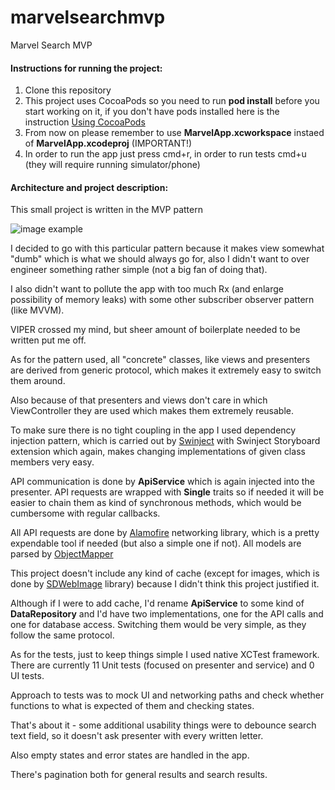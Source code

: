 # marvelsearchmvp
Marvel Search MVP

#### Instructions for running the project:
1. Clone this repository
2. This project uses CocoaPods so you need to run **pod install** before you start working on it, if you don't have pods installed here is the instruction [Using CocoaPods](https://guides.cocoapods.org/using/using-cocoapods.html)
3. From now on please remember to use **MarvelApp.xcworkspace** instaed of **MarvelApp.xcodeproj** (IMPORTANT!)
4. In order to run the app just press cmd+r, in order to run tests cmd+u (they will require running simulator/phone)

#### Architecture and project description:
This small project is written in the MVP pattern

![image example](https://upload.wikimedia.org/wikipedia/commons/d/dc/Model_View_Presenter_GUI_Design_Pattern.png)

I decided to go with this particular pattern because it makes view somewhat "dumb" which is what we should always go for, also I didn't want to over engineer something rather simple (not a big fan of doing that).

I also didn't want to pollute the app with too much Rx (and enlarge possibility of memory leaks) with some other subscriber observer pattern (like MVVM).

VIPER crossed my mind, but sheer amount of boilerplate needed to be written put me off.

As for the pattern used, all "concrete" classes, like views and presenters are derived from generic protocol, which makes it extremely easy
to switch them around. 

Also because of that presenters and views don't care in which ViewController they are used which makes them extremely reusable.

To make sure there is no tight coupling in the app I used dependency injection pattern, which is carried out by [Swinject](https://github.com/Swinject/Swinject)
with Swinject Storyboard extension which again, makes changing implementations of given class members very easy.

API communication is done by **ApiService** which is again injected into the presenter. 
API requests are wrapped with **Single** traits so if needed it will be easier to chain them as kind of synchronous methods, which would be cumbersome with regular callbacks.

All API requests are done by [Alamofire](https://github.com/Alamofire/Alamofire) networking library, which is a pretty expendable tool if needed (but also a simple one if not).
All models are parsed by [ObjectMapper](https://github.com/tristanhimmelman/ObjectMapper)

This project doesn't include any kind of cache (except for images, which is done by [SDWebImage](https://github.com/SDWebImage/SDWebImage) library) because I didn't think this project justified it.

Although if I were to add cache, I'd rename **ApiService** to some kind of **DataRepository** and I'd have two implementations, one for the API calls and one for database access.
Switching them would be very simple, as they follow the same protocol.

As for the tests, just to keep things simple I used native XCTest framework. 
There are currently 11 Unit tests (focused on presenter and service) and 0 UI tests.

Approach to tests was to mock UI and networking paths and check whether functions to what is expected of them and checking states.

That's about it - some additional usability things were to debounce search text field, so it doesn't ask presenter with every written letter.


Also empty states and error states are handled in the app.


There's pagination both for general results and search results.
